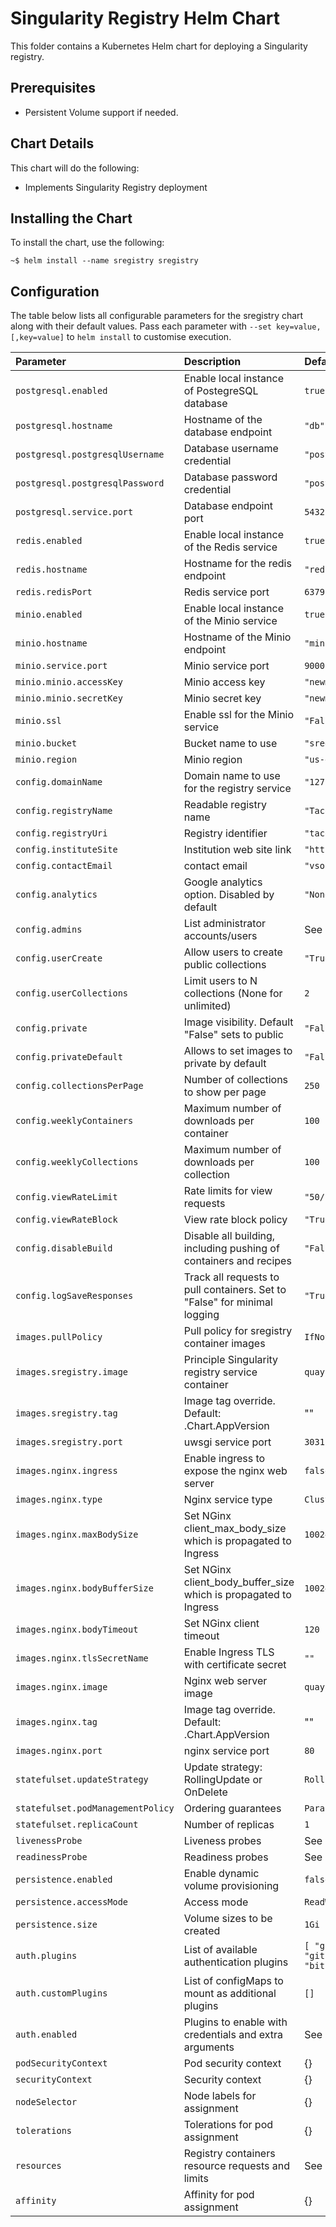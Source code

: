 # Singularity Registry Helm Chart

This folder contains a Kubernetes Helm chart for deploying a Singularity registry.

## Prerequisites

* Persistent Volume support if needed.

## Chart Details

This chart will do the following:

* Implements Singularity Registry deployment

## Installing the Chart

To install the chart, use the following:

```
~$ helm install --name sregistry sregistry
```

## Configuration

The table below lists all configurable parameters for the sregistry chart along with their default values. Pass each parameter with ```--set key=value,[,key=value]``` to ```helm install``` to customise execution.

| Parameter                  | Description | Default |
|:---------------------------|:------------|:--------|
| `postgresql.enabled`       | Enable local instance of PostegreSQL database | `true` |
| `postgresql.hostname`      | Hostname of the database endpoint | `"db"` |
| `postgresql.postgresqlUsername` | Database username credential | `"postgres"` |
| `postgresql.postgresqlPassword` | Database password credential | `"postgres"` |
| `postgresql.service.port`  | Database endpoint port | `5432` |
| `redis.enabled`            | Enable local instance of the Redis service | `true` |
| `redis.hostname`           | Hostname for the redis endpoint | `"redis"` |
| `redis.redisPort`          | Redis service port | `6379` |
| `minio.enabled`            | Enable local instance of the Minio service | `true` |
| `minio.hostname`           | Hostname of the Minio endpoint | `"minio"` |
| `minio.service.port`       | Minio service port | `9000` |
| `minio.minio.accessKey`    | Minio access key | `"newminio"` |
| `minio.minio.secretKey`    | Minio secret key | `"newminio123"` |
| `minio.ssl`                | Enable ssl for the Minio service | `"False"` |
| `minio.bucket`             | Bucket name to use | `"sregistry"` |
| `minio.region`             | Minio region | `"us-east-1"` |
| `config.domainName`        | Domain name to use for the registry service | `"127.0.0.1"` |
| `config.registryName`      | Readable registry name | `"Tacosaurus Computing Center"` |
| `config.registryUri`       | Registry identifier | `"taco"` |
| `config.instituteSite`     | Institution web site link | `"https://srcc.stanford.edu"` |
| `config.contactEmail`      | contact email | `"vsochat@stanford.edu"` |
| `config.analytics`         | Google analytics option. Disabled by default | `"None"` |
| `config.admins`            | List administrator accounts/users | See `values.yaml` for details |
| `config.userCreate`        | Allow users to create public collections | `"True"` |
| `config.userCollections`   | Limit users to N collections (None for unlimited) | `2` |
| `config.private`           | Image visibility. Default "False" sets to public | `"False"` |
| `config.privateDefault`    | Allows to set images to private by default | `"False"` |
| `config.collectionsPerPage`| Number of collections to show per page | `250` |
| `config.weeklyContainers`  | Maximum number of downloads per container | `100` |
| `config.weeklyCollections` | Maximum number of downloads per collection | `100` |
| `config.viewRateLimit`     | Rate limits for view requests | `"50/1d"` |
| `config.viewRateBlock`     | View rate block policy | `"True"` |
| `config.disableBuild`      | Disable all building, including pushing of containers and recipes | `"False"` |
| `config.logSaveResponses`  | Track all requests to pull containers. Set to "False" for minimal logging | `"True"` |
| `images.pullPolicy`        | Pull policy for sregistry container images | `IfNotPresent` |
| `images.sregistry.image`   | Principle Singularity registry service container | `quay.io/vanessa/sregistry` |
| `images.sregistry.tag`     | Image tag override. Default: .Chart.AppVersion | "" |
| `images.sregistry.port`    | uwsgi service port | `3031` |
| `images.nginx.ingress`     | Enable ingress to expose the nginx web server | `false` |
| `images.nginx.type`        | Nginx service type | `ClusterIP` |
| `images.nginx.maxBodySize`        | Set NGinx client_max_body_size which is propagated to Ingress | `10024M` |
| `images.nginx.bodyBufferSize` | Set NGinx client_body_buffer_size which is propagated to Ingress | `10024M` |
| `images.nginx.bodyTimeout` | Set NGinx client timeout | `120` |
| `images.nginx.tlsSecretName` | Enable Ingress TLS with certificate secret | `""` |
| `images.nginx.image`       | Nginx web server image | `quay.io/vanessa/sregistry_nginx` |
| `images.nginx.tag`         | Image tag override. Default: .Chart.AppVersion | "" |
| `images.nginx.port`        | nginx service port | `80` |
| `statefulset.updateStrategy` | Update strategy: RollingUpdate or OnDelete | `RollingUpdate` |
| `statefulset.podManagementPolicy` | Ordering guarantees | `Parallel` |
| `statefulset.replicaCount` | Number of replicas | `1` |
| `livenessProbe`            | Liveness probes | See `values.yaml` for details |
| `readinessProbe`           | Readiness probes | See `values.yaml` for details |
| `persistence.enabled`      | Enable dynamic volume provisioning | `false` |
| `persistence.accessMode`   | Access mode | `ReadWriteOnce` |
| `persistence.size`         | Volume sizes to be created | `1Gi` |
| `auth.plugins`             | List of available authentication plugins | `[ "google" , "twitter" , "github" , "gitlab" , "bitbucket" ]` |
| `auth.customPlugins`       | List of configMaps to mount as additional plugins | `[]` |
| `auth.enabled`             | Plugins to enable with credentials and extra arguments | See `values.yaml` for defaults |
| `podSecurityContext`       | Pod security context | {} |
| `securityContext`          | Security context | {} |
| `nodeSelector`             | Node labels for assignment | {} |
| `tolerations`              | Tolerations for pod assignment | {} |
| `resources`                | Registry containers resource requests and limits | See `value.yaml` for details |
| `affinity`                 | Affinity for pod assignment | {} |
